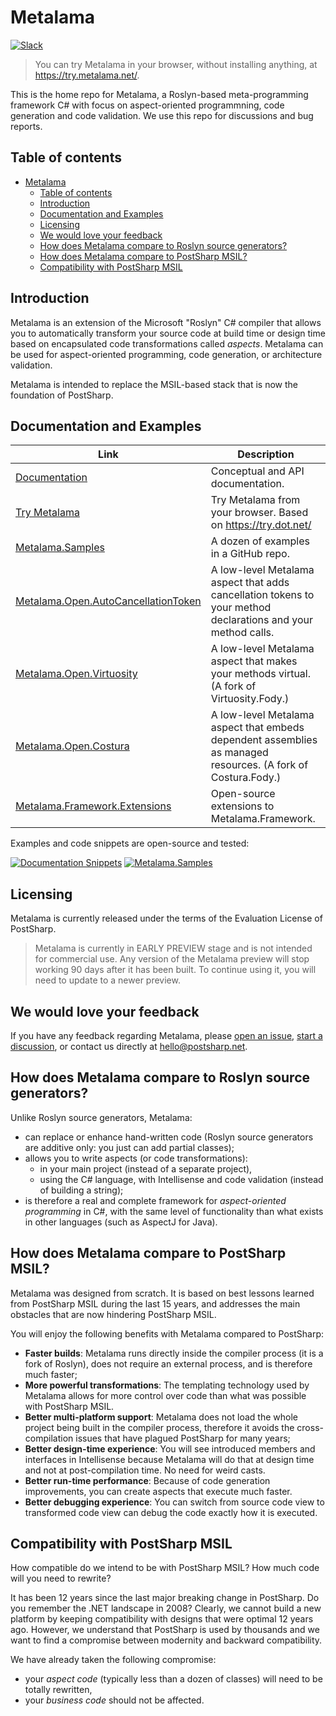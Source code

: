 # Metalama

[![Slack](https://img.shields.io/badge/Slack-4A154B?label=Chat%20with%20us%20on&style=flat&logo=slack&logoColor=white)](https://www.postsharp.net/slack)

> You can try Metalama in your browser, without installing anything, at <https://try.metalama.net/>.

This is the home repo for Metalama, a Roslyn-based meta-programming framework C# with focus on aspect-oriented programmning, code generation and code validation. We use this repo for discussions and bug reports.

## Table of contents

- [Metalama](#metalama)
  - [Table of contents](#table-of-contents)
  - [Introduction](#introduction)
  - [Documentation and Examples](#documentation-and-examples)
  - [Licensing](#licensing)
  - [We would love your feedback](#we-would-love-your-feedback)
  - [How does Metalama compare to Roslyn source generators?](#how-does-metalama-compare-to-roslyn-source-generators)
  - [How does Metalama compare to PostSharp MSIL?](#how-does-metalama-compare-to-postsharp-msil)
  - [Compatibility with PostSharp MSIL](#compatibility-with-postsharp-msil)

## Introduction

Metalama is an extension of the Microsoft "Roslyn" C# compiler that allows you to automatically transform your source code at build time
or design time based on encapsulated code transformations called _aspects_. Metalama can be used for aspect-oriented programming,
code generation, or architecture validation.

Metalama is intended to replace the MSIL-based stack that is now the foundation of PostSharp.

## Documentation and Examples

| Link                                                              | Description |
|-------------------------------------------------------------------|------------------------
| [Documentation](https://doc.metalama.net) | Conceptual and API documentation.
| [Try Metalama](https://try.metalama.net) | Try Metalama from your browser. Based on https://try.dot.net/ |
| [Metalama.Samples](https://github.com/postsharp/Metalama.Samples) | A dozen of examples in a GitHub repo. |
| [Metalama.Open.AutoCancellationToken](https://github.com/postsharp/Metalama.Open.AutoCancellationToken) | A low-level Metalama aspect that adds cancellation tokens to your method declarations and your method calls.
| [Metalama.Open.Virtuosity](https://github.com/postsharp/Metalama.Open.Virtuosity) | A low-level Metalama aspect that makes your methods virtual. (A fork of Virtuosity.Fody.)
| [Metalama.Open.Costura](https://github.com/postsharp/Metalama.Open.Costura) | A low-level Metalama aspect that embeds dependent assemblies as managed resources. (A fork of Costura.Fody.)
| [Metalama.Framework.Extensions](https://github.com/postsharp/Metalama.Framework.Extensions) | Open-source extensions to Metalama.Framework.


Examples and code snippets are open-source and tested: 

[![Documentation Snippets](https://github.com/postsharp/Metalama.Documentation/actions/workflows/main.yml/badge.svg)](https://github.com/postsharp/Metalama.Documentation/actions/workflows/main.yml) [![Metalama.Samples](https://github.com/postsharp/Metalama.Samples/actions/workflows/main.yml/badge.svg)](https://github.com/postsharp/Metalama.Samples/actions/workflows/main.yml)


## Licensing

Metalama is currently released under the terms of the Evaluation License of PostSharp.

> Metalama is currently in EARLY PREVIEW stage and is not intended for commercial use.
> Any version of the Metalama preview will stop working 90 days after it has been built.
> To continue using it, you will need to update to a newer preview.

## We would love your feedback

If you have any feedback regarding Metalama, please [open an issue](https://github.com/postsharp/Metalama/issues/new),
 [start a discussion](https://github.com/postsharp/Metalama/discussions/new), or contact us directly at hello@postsharp.net.

## How does Metalama compare to Roslyn source generators?

Unlike Roslyn source generators, Metalama:

- can replace or enhance hand-written code (Roslyn source generators are additive only: you just can add partial classes);
- allows you to write aspects (or code transformations):
  - in your main project (instead of a separate project),
  - using the C# language, with Intellisense and code validation (instead of building a string);
- is therefore a real and complete framework for _aspect-oriented programming_ in C#, with the same level of functionality
    than what exists in other languages (such as AspectJ for Java).

## How does Metalama compare to PostSharp MSIL?

Metalama was designed from scratch. It is based on best lessons learned from PostSharp MSIL during the last 15 years,
and addresses the main obstacles that are now hindering PostSharp MSIL.

You will enjoy the following benefits with Metalama compared to PostSharp:

- **Faster builds**: Metalama runs directly inside the compiler process (it is a fork of Roslyn), does not require an external process,
  and is therefore much faster;
- **More powerful transformations**: The templating technology used by Metalama allows for more control over code than what was possible
  with PostSharp MSIL.
- **Better multi-platform support**: Metalama does not load the whole project being built in the compiler process, therefore it avoids the
  cross-compilation issues that have plagued PostSharp for many years;
- **Better design-time experience**: You will see introduced members and interfaces in Intellisense because Metalama will do that
  at design time and not at post-compilation time. No need for weird casts.
- **Better run-time performance**: Because of code generation improvements, you can create aspects that execute much faster.
- **Better debugging experience**:  You can switch from source code view to transformed code view can debug the code exactly
  how it is executed.

## Compatibility with PostSharp MSIL

How compatible do we intend to be with PostSharp MSIL? How much code will you need to rewrite?

It has been 12 years since the last major breaking change in PostSharp. Do you remember the .NET landscape in 2008? Clearly,
we cannot build a new platform by keeping compatibility with designs that were optimal 12 years ago. However, we understand that
PostSharp is used by thousands and we want to find a compromise between modernity and backward compatibility.

We have already taken the following compromise:

- your _aspect code_ (typically less than a dozen of classes) will need to be totally rewritten,
- your _business code_ should not be affected.
